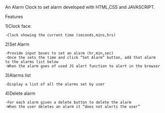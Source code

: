 ﻿<!-- Alarm Clock -->
An Alarm Clock to set alarm developed with HTML,CSS and JAVASCRIPT.

Features

1)Clock face:
    
    -Clock showing the current time (seconds,mins,hrs)
    
2)Set Alarm
    
    -Provide input boxes to set an alarm (hr,min,sec)
    -Once the sets the time and click “Set Alarm” button, add that alarm to the alarms list below
    -When the alarm goes of used JS alert function to alert in the browser
    
3)Alarms list
    
    -Display a list of all the alarms set by user
    
4)Delete alarm
   
    -For each alarm given a delete button to delete the alarm
    -When the user deletes an alarm it “does not alerts the user”
